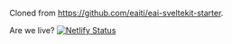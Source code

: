 Cloned from https://github.com/eaiti/eai-sveltekit-starter.

Are we live? [![Netlify Status](https://api.netlify.com/api/v1/badges/62d7d28c-a2dc-4241-9c7d-243c7c6a9b1d/deploy-status)](https://app.netlify.com/sites/tubular-trifle-764899/deploys)